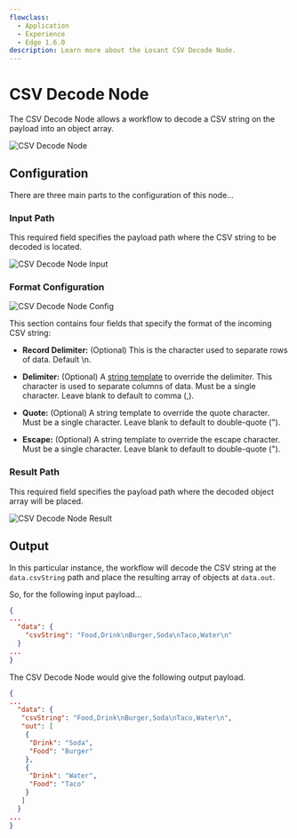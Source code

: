 ```yaml
---
flowclass:
  - Application
  - Experience
  - Edge 1.6.0
description: Learn more about the Losant CSV Decode Node.
---
```


# CSV Decode Node

The CSV Decode Node allows a workflow to decode a CSV string on the payload into an object array.

![CSV Decode Node](/images/workflows/logic/csv-decode-node.png "CSV Decode Node")

## Configuration

There are three main parts to the configuration of this node...

### Input Path

This required field specifies the payload path where the CSV string to be decoded is located.

![CSV Decode Node Input](/images/workflows/logic/csv-decode-node-input.png "CSV Decode Node Input")

### Format Configuration

![CSV Decode Node Config](/images/workflows/logic/csv-decode-node-config.png "CSV Decode Node Config")

This section contains four fields that specify the format of the incoming CSV string:

* **Record Delimiter:** (Optional) This is the character used to separate rows of data. Default \n.

* **Delimiter:** (Optional) A [string template](/workflows/accessing-payload-data/#string-templates) to override the delimiter. This character is used to separate columns of data. Must be a single character. Leave blank to default to comma (,).

* **Quote:** (Optional) A string template to override the quote character. Must be a single character. Leave blank to default to double-quote (").

* **Escape:** (Optional) A string template to override the escape character. Must be a single character. Leave blank to default to double-quote (").

### Result Path

This required field specifies the payload path where the decoded object array will be placed.

![CSV Decode Node Result](/images/workflows/logic/csv-decode-node-result.png "CSV Decode Node Result")

## Output

In this particular instance, the workflow will decode the CSV string at the `data.csvString` path and place the resulting array of objects at `data.out`.

So, for the following input payload...

```json
{
...
  "data": {
    "csvString": "Food,Drink\nBurger,Soda\nTaco,Water\n"
  }
...
}
```

The CSV Decode Node would give the following output payload.

```json
{
...
  "data": {
   "csvString": "Food,Drink\nBurger,Soda\nTaco,Water\n",
   "out": [
    {
     "Drink": "Soda",
     "Food": "Burger"
    },
    {
     "Drink": "Water",
     "Food": "Taco"
    }
   ]
  }
...
}
```